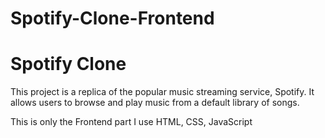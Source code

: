 # Spotify-Clone-Frontend
# Spotify Clone

This project is a replica of the popular music streaming service, Spotify. It allows users to browse and play music from a  default library of songs.

This is only the Frontend part I use HTML, CSS, JavaScript

